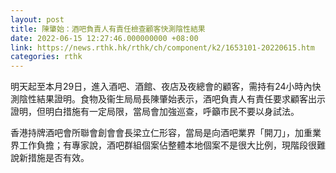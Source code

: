 ```yaml
---
layout: post
title: 陳肇始：酒吧負責人有責任檢查顧客快測陰性結果
date: 2022-06-15 12:27:46.000000000 +08:00
link: https://news.rthk.hk/rthk/ch/component/k2/1653101-20220615.htm
categories: rthk
---
```


明天起至本月29日，進入酒吧、酒館、夜店及夜總會的顧客，需持有24小時內快測陰性結果證明。食物及衞生局局長陳肇始表示，酒吧負責人有責任要求顧客出示證明，但明白措施有一定局限，當局會加強巡查，呼籲市民不要以身試法。

香港持牌酒吧會所聯會創會會長梁立仁形容，當局是向酒吧業界「開刀」，加重業界工作負擔；有專家說，酒吧群組個案佔整體本地個案不是很大比例，現階段很難說新措施是否有效。
